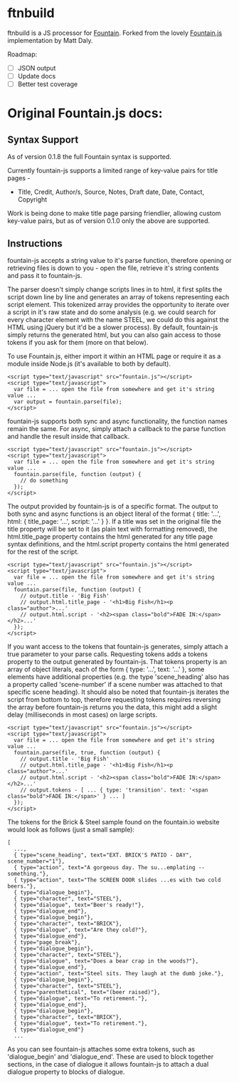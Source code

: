 # ftnbuild

ftnbuild is a JS processor for [Fountain](http://fountain.io/). Forked from the lovely [Fountain.js](https://github.com/mattdaly/Fountain.js) implementation by Matt Daly.

Roadmap:

- [ ] JSON output
- [ ] Update docs
- [ ] Better test coverage

# Original Fountain.js docs:

## Syntax Support

As of version 0.1.8 the full Fountain syntax is supported.

Currently fountain-js supports a limited range of key-value pairs for title pages -

- Title, Credit, Author/s, Source, Notes, Draft date, Date, Contact, Copyright

Work is being done to make title page parsing friendlier, allowing custom key-value pairs, but as of version 0.1.0 only the above are supported.

## Instructions

fountain-js accepts a string value to it's parse function, therefore opening or retrieving files is down to you - open the file, retrieve it's string contents and pass it to fountain-js.

The parser doesn't simply change scripts lines in to html, it first splits the script down line by line and generates an array of tokens representing each script element. This tokenized array provides the opportunity to iterate over a script in it's raw state and do some analysis (e.g. we could search for every character element with the name STEEL, we could do this against the HTML using jQuery but it'd be a slower process). By default, fountain-js simply returns the generated html, but you can also gain access to those tokens if you ask for them (more on that below).

To use Fountain.js, either import it within an HTML page or require it as a module inside Node.js (it's available to both by default).

```
<script type="text/javascript" src="fountain.js"></script>
<script type="text/javascript">
  var file = ... open the file from somewhere and get it's string value ...
  var output = fountain.parse(file);
</script>
```

fountain-js supports both sync and async functionality, the function names remain the same. For async, simply attach a callback to the parse function and handle the result inside that callback.

```
<script type="text/javascript" src="fountain.js"></script>
<script type="text/javascript">
  var file = ... open the file from somewhere and get it's string value ...
  fountain.parse(file, function (output) {
    // do something
  });
</script>
```

The output provided by fountain-js is of a specific format. The output to both sync and async functions is an object literal of the format { title: '...', html: { title_page: '...', script: '...' } }. If a title was set in the original file the title property will be set to it (as plain text with formatting removed), the html.title_page property contains the html generated for any title page syntax definitions, and the html.script property contains the html generated for the rest of the script.

```
<script type="text/javascript" src="fountain.js"></script>
<script type="text/javascript">
  var file = ... open the file from somewhere and get it's string value ...
  fountain.parse(file, function (output) {
    // output.title - 'Big Fish'
    // output.html.title_page - '<h1>Big Fish</h1><p class="author">...'
    // output.html.script - '<h2><span class="bold">FADE IN:</span></h2>...'
  });
</script>
```

If you want access to the tokens that fountain-js generates, simply attach a true parameter to your parse calls. Requesting tokens adds a tokens property to the output generated by fountain-js. That tokens property is an array of object literals, each of the form { type: '...', text: '...' }, some elements have additional properties (e.g. the type 'scene_heading' also has a property called 'scene-number' if a scene number was attached to that specific scene heading). It should also be noted that fountain-js iterates the script from bottom to top, therefore requesting tokens requires reversing the array before fountain-js returns you the data, this might add a slight delay (milliseconds in most cases) on large scripts.

```
<script type="text/javascript" src="fountain.js"></script>
<script type="text/javascript">
  var file = ... open the file from somewhere and get it's string value ...
  fountain.parse(file, true, function (output) {
    // output.title - 'Big Fish'
    // output.html.title_page - '<h1>Big Fish</h1><p class="author">...'
    // output.html.script - '<h2><span class="bold">FADE IN:</span></h2>...'
    // output.tokens - [ ... { type: 'transition'. text: '<span class="bold">FADE IN:</span>' } ... ]
  });
</script>
```

The tokens for the Brick & Steel sample found on the fountain.io website would look as follows (just a small sample):

```
[
  ...,
  { type="scene_heading", text="EXT. BRICK'S PATIO - DAY", scene_number="1"},
  { type="action", text="A gorgeous day. The su...emplating -- something."},
  { type="action", text="The SCREEN DOOR slides ...es with two cold beers."},
  { type="dialogue_begin"},
  { type="character", text="STEEL"},
  { type="dialogue", text="Beer's ready!"},
  { type="dialogue_end"},
  { type="dialogue_begin"},
  { type="character", text="BRICK"},
  { type="dialogue", text="Are they cold?"},
  { type="dialogue_end"},
  { type="page_break"},
  { type="dialogue_begin"},
  { type="character", text="STEEL"},
  { type="dialogue", text="Does a bear crap in the woods?"},
  { type="dialogue_end"},
  { type="action", text="Steel sits. They laugh at the dumb joke."},
  { type="dialogue_begin"},
  { type="character", text="STEEL"},
  { type="parenthetical", text="(beer raised)"},
  { type="dialogue", text="To retirement."},
  { type="dialogue_end"},
  { type="dialogue_begin"},
  { type="character", text="BRICK"},
  { type="dialogue", text="To retirement."},
  { type="dialogue_end"}
  ...
```

As you can see fountain-js attaches some extra tokens, such as 'dialogue_begin' and 'dialogue_end'. These are used to block together sections, in the case of dialogue it allows fountain-js to attach a dual dialogue property to blocks of dialogue.
